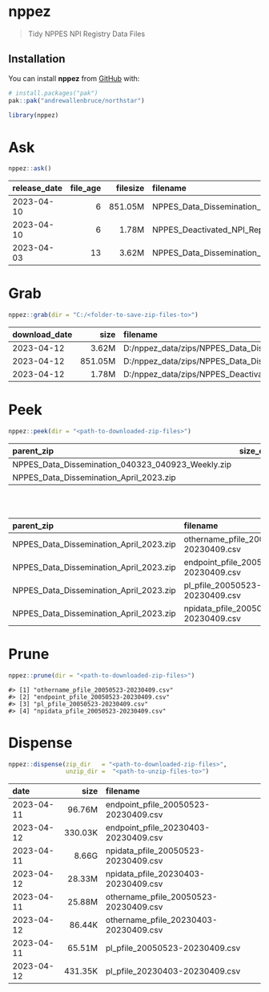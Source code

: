 
<!-- README.md is generated from README.Rmd. Please edit that file -->

# nppez

> Tidy NPPES NPI Registry Data Files

<!-- badges: start -->
<!-- badges: end -->

## Installation

You can install **nppez** from [GitHub](https://github.com/) with:

``` r
# install.packages("pak")
pak::pak("andrewallenbruce/northstar")
```

``` r
library(nppez)
```

# Ask

``` r
nppez::ask()
```

| release_date | file_age | filesize | filename                                          |
|:-------------|---------:|---------:|:--------------------------------------------------|
| 2023-04-10   |        6 |  851.05M | NPPES_Data_Dissemination_April_2023.zip           |
| 2023-04-10   |        6 |    1.78M | NPPES_Deactivated_NPI_Report_041023.zip           |
| 2023-04-03   |       13 |    3.62M | NPPES_Data_Dissemination_040323_040923_Weekly.zip |

# Grab

``` r
nppez::grab(dir = "C:/<folder-to-save-zip-files-to>")
```

| download_date |    size | filename                                                             |
|:--------------|--------:|:---------------------------------------------------------------------|
| 2023-04-12    |   3.62M | D:/nppez_data/zips/NPPES_Data_Dissemination_040323_040923_Weekly.zip |
| 2023-04-12    | 851.05M | D:/nppez_data/zips/NPPES_Data_Dissemination_April_2023.zip           |
| 2023-04-12    |   1.78M | D:/nppez_data/zips/NPPES_Deactivated_NPI_Report_041023.zip           |

# Peek

``` r
nppez::peek(dir = "<path-to-downloaded-zip-files>")
```

| parent_zip                                        | size_compressed | size_uncompressed |
|:--------------------------------------------------|----------------:|------------------:|
| NPPES_Data_Dissemination_040323_040923_Weekly.zip |           2.72M |            29.16M |
| NPPES_Data_Dissemination_April_2023.zip           |         850.15M |             8.84G |

<br><br>

| parent_zip                              | filename                              | size_compressed | size_uncompressed |
|:----------------------------------------|:--------------------------------------|----------------:|------------------:|
| NPPES_Data_Dissemination_April_2023.zip | othername_pfile_20050523-20230409.csv |           8.97M |            25.88M |
| NPPES_Data_Dissemination_April_2023.zip | endpoint_pfile_20050523-20230409.csv  |          17.53M |            96.76M |
| NPPES_Data_Dissemination_April_2023.zip | pl_pfile_20050523-20230409.csv        |             22M |            65.51M |
| NPPES_Data_Dissemination_April_2023.zip | npidata_pfile_20050523-20230409.csv   |         801.64M |             8.66G |

# Prune

``` r
nppez::prune(dir = "<path-to-downloaded-zip-files>")
```

    #> [1] "othername_pfile_20050523-20230409.csv"
    #> [2] "endpoint_pfile_20050523-20230409.csv" 
    #> [3] "pl_pfile_20050523-20230409.csv"       
    #> [4] "npidata_pfile_20050523-20230409.csv"

# Dispense

``` r
nppez::dispense(zip_dir   = "<path-to-downloaded-zip-files>",
                unzip_dir =  "<path-to-unzip-files-to>")
```

| date       |    size | filename                              |
|:-----------|--------:|:--------------------------------------|
| 2023-04-11 |  96.76M | endpoint_pfile_20050523-20230409.csv  |
| 2023-04-12 | 330.03K | endpoint_pfile_20230403-20230409.csv  |
| 2023-04-11 |   8.66G | npidata_pfile_20050523-20230409.csv   |
| 2023-04-12 |  28.33M | npidata_pfile_20230403-20230409.csv   |
| 2023-04-11 |  25.88M | othername_pfile_20050523-20230409.csv |
| 2023-04-12 |  86.44K | othername_pfile_20230403-20230409.csv |
| 2023-04-11 |  65.51M | pl_pfile_20050523-20230409.csv        |
| 2023-04-12 | 431.35K | pl_pfile_20230403-20230409.csv        |
